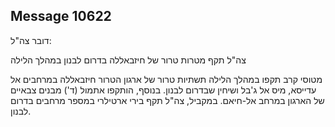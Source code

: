 ## Message 10622

דובר צה"ל:

צה"ל תקף מטרות טרור של חיזבאללה בדרום לבנון במהלך הלילה

מטוסי קרב תקפו במהלך הלילה תשתיות טרור של ארגון הטרור חיזבאללה במרחבים אל עדייסא, מיס אל ג'בל ושיחין שבדרום לבנון. בנוסף, הותקפו אתמול (ד') מבנים צבאיים של הארגון במרחב אל-חיאם.
במקביל, צה"ל תקף בירי ארטילרי במספר מרחבים בדרום לבנון.

